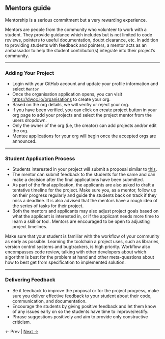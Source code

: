## Mentors guide

Mentorship is a serious commitment but a very rewarding experience. 

Mentors are people from the community who volunteer to work with a student. They provide guidance which includes but is not limited to code reviews, pointers to useful documentation, doubt clearance, etc. In addition to providing students with feedback and pointers, a mentor acts as an ambassador to help the student contributor(s) integrate into their project’s community.

---

### Adding Your Project
- Login with your GitHub account and update your profile information and select `Mentor`
- Once the organisation application opens, you can visit https://dwoc.io/organisations to create your org.
- Based on the org details, we will verifiy or reject your org.
- If you have been verified, you can click on create project button in your org page to add your projects and select the project mentor from the users dropdown.
- Only the owner of the org (i.e, the creator) can add projects and/or edit the org.
- Mentee applications for your org will begin once the accepted orgs are announced.

---

### Student Application Process
- Students interested in your project will submit a proposal similar to <a href="https://drive.google.com/file/d/1Kkau4dd3VBqInPrmQf9_t0Ehtxh_UjVS/view">this</a>.
- The mentor can submit feedback to the students for the same and can make a decision after the final applications have been submitted.
- As part of the final application, the applicants are also asked to draft a tentative timeline for the project. Make sure you, as a mentor, follow up on their progress regularly and guide the students back on track if they miss a deadline. It is also advised that the mentors have a rough idea of the series of tasks for their project.
- Both the mentors and applicants may also adjust project goals based on what the applicant is interested in, or if the applicant needs more time to learn a skill or tool. Mentors are encouraged to be open to adjusting project timelines.

Make sure that your student is familiar with the workflow of your community as early as possible. Learning the toolchain a project uses, such as libraries, version control systems and bugtrackers, is high priority. Workflow also encompasses code review, talking with other developers about which algorithm is best for the problem at hand and other meta-questions about how to best get from specification to implemented solution.

---

### Delivering Feedback
- Be it feedback to improve the proposal or for the project progress, make sure you deliver effective feedback to your student about their code, communication, and documentation.
- Encourage the students by giving positive feedback and let them know of any issues early on so the students have time to improve/rectify.
- Phrase suggestions positively and aim to provide only constructive criticism.

&#x2190; Prev | <a href="https://dwoc.io/guide/why-dwoc">Next &#x2192;</a>